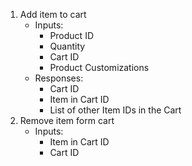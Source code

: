 1. Add item to cart
    - Inputs:
        - Product ID
        - Quantity
        - Cart ID
        - Product Customizations
    - Responses:
        - Cart ID
        - Item in Cart ID
        - List of other Item IDs in the Cart
2. Remove item form cart
    - Inputs:
        - Item in Cart ID
        - Cart ID